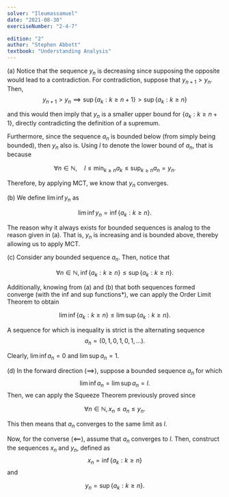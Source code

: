 ```yaml
---
solver: "Ileumassamuel"
date: "2021-08-30"
exerciseNumber: "2-4-7"

edition: "2"
author: "Stephen Abbott"
textbook: "Understanding Analysis"
---
```


(a) Notice that the sequence $y_{n}$ is decreasing since supposing the
opposite would lead to a contradiction. For contradiction, suppose
that $y_{n + 1} > y_{n}$. Then, 
$$
y_{n + 1} > y_{n}
\implies \sup \{ a_{k} : k \geq n + 1 \}  > \sup \{
a_{k} : k \geq n \}
$$


and this would then imply that $y_{n}$ is a smaller upper bound for
$\{ a_{k}: k \geq n + 1\}$, directly contradicting the definition of
a supremum.

Furthermore, since the sequence $a_{n}$ is bounded below (from
simply being bounded), then $y_{n}$ also is. Using $l$ to denote the
lower bound of $a_{n}$, that is because

$$
\forall n \in \mathbb{N}, \quad l \leq \min_{k \geq n} a_{k}
\leq \sup_{k \geq n} a_{n} = y_{n}.
$$


Therefore, by applying MCT, we know that $y_{n}$ converges.

(b) We define $\lim \inf y_{n}$ as

$$
\lim \inf y_{n} = \inf \{ a_{k} : k \geq n \}.
$$


The reason why it always exists for bounded sequences is analog to
the reason given in (a). That is, $y_{n}$ is increasing and is
bounded above, thereby allowing us to apply MCT.

(c) Consider any bounded sequence $a_{n}$. Then, notice that

$$
\forall n \in \mathbb{N}, \inf \{ a_{k} : k \geq n \} \leq \sup \{
a_{k} : k \geq n \} .
$$


Additionally, knowing from (a) and (b) that both sequences formed
converge (with the inf and sup functions\*), we can apply the Order
Limit Theorem to obtain

$$
\lim \inf \{ a_{k} : k \geq n \} \leq \lim \sup \{
a_{k} : k \geq n \}.
$$


A sequence for which is inequality is strict is the alternating
sequence 
$$
a_{n} = (0, 1, 0, 1, 0, 1, \dots).
$$


Clearly, $\lim \inf a_{n} = 0$ and $\lim \sup a_{n} = 1$.

(d) In the forward direction $(\implies)$, suppose a bounded sequence
$a_{n}$ for which 
$$
\lim \inf a_{n} = \lim \sup a_{n} = l.
$$
Then,
we can apply the Squeeze Theorem previously proved since

$$
\forall n \in \mathbb{N}, x_{n} \leq a_{n} \leq y_{n}.
$$


This then means that $a_{n}$ converges to the same limit as $l$.

Now, for the converse $(\impliedby)$, assume that $a_{n}$ converges
to $l$. Then, construct the sequences $x_{n}$ and $y_{n}$, defined
as 
$$
x_{n} = \inf \{ a_{k} : k \geq n \}
$$
and

$$
y_{n} = \sup \{ a_{k} : k \geq n \} .
$$
